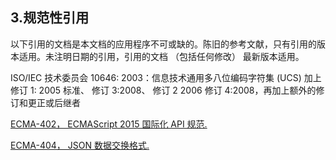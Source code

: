 ## 3.规范性引用

以下引用的文档是本文档的应用程序不可或缺的。陈旧的参考文献，只有引用的版本适用。未注明日期的引用，引用的文档 （包括任何修改） 最新版本适用。

ISO/IEC 技术委员会 10646: 2003：信息技术通用多八位编码字符集 (UCS) 加上修订 1: 2005 标准、 修订 3:2008、 修订 2 2006 修订 4:2008，再加上额外的修订和更正或后继者

[ECMA-402， ECMAScript 2015 国际化 API 规范.](http://www.ecma-international.org/publications/standards/Ecma-402.htm)

[ECMA-404， JSON 数据交换格式.](http://www.ecma-international.org/publications/standards/Ecma-404.htm)
